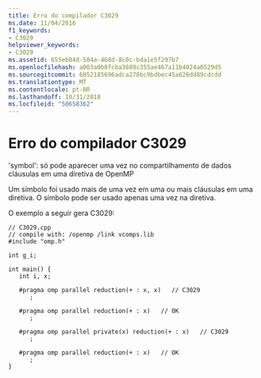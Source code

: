 ```yaml
---
title: Erro do compilador C3029
ms.date: 11/04/2016
f1_keywords:
- C3029
helpviewer_keywords:
- C3029
ms.assetid: 655eb04d-504a-468d-8c0c-bda1e5f297b7
ms.openlocfilehash: a003a0b8fcba3609c355ae467a11b4024a0529d5
ms.sourcegitcommit: 6052185696adca270bc9bdbec45a626dd89cdcdd
ms.translationtype: MT
ms.contentlocale: pt-BR
ms.lasthandoff: 10/31/2018
ms.locfileid: "50658362"
---
```

# <a name="compiler-error-c3029"></a>Erro do compilador C3029

'symbol': só pode aparecer uma vez no compartilhamento de dados cláusulas em uma diretiva de OpenMP

Um símbolo foi usado mais de uma vez em uma ou mais cláusulas em uma diretiva. O símbolo pode ser usado apenas uma vez na diretiva.

O exemplo a seguir gera C3029:

```
// C3029.cpp
// compile with: /openmp /link vcomps.lib
#include "omp.h"

int g_i;

int main() {
   int i, x;

   #pragma omp parallel reduction(+ : x, x)   // C3029
      ;

   #pragma omp parallel reduction(+ : x)   // OK
      ;

   #pragma omp parallel private(x) reduction(+ : x)   // C3029
      ;

   #pragma omp parallel reduction(+ : x)   // OK
      ;
}
```
